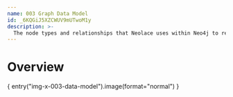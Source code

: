 ```yaml
---
name: 003 Graph Data Model
id: _6KQGiJ5XZCWUV9mUTwoM1y
description: >-
  The node types and relationships that Neolace uses within Neo4j to represent a Neolace Site and all of its content.
---
```

# Overview

{ entry("img-x-003-data-model").image(format="normal") }
